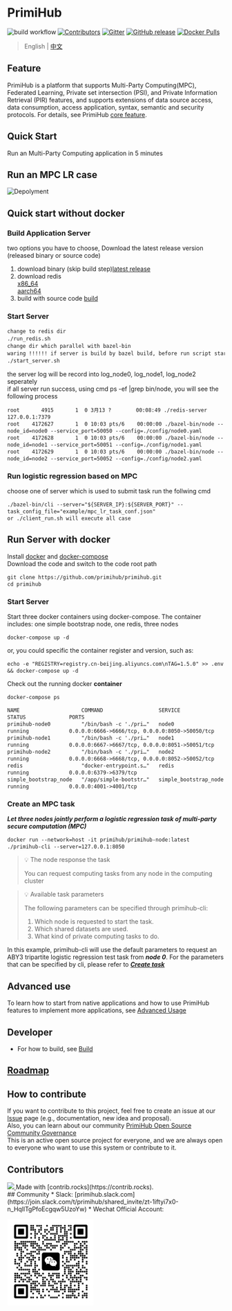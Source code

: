 # PrimiHub
![build workflow](https://github.com/primihub/primihub/actions/workflows/main.yml/badge.svg?branch=master)
[![Contributors](https://img.shields.io/github/contributors/primihub/primihub.svg)](https://github.com/linuxsuren/github-go/graphs/contributors)
[![Gitter](https://badges.gitter.im/primihub/community.svg)](https://gitter.im/primihub/community?utm_source=badge&utm_medium=badge&utm_campaign=pr-badge)
[![GitHub release](https://img.shields.io/github/release/primihub/primihub.svg?label=release)](https://github.com/linuxsuren/github-go/releases/latest)
[![Docker Pulls](https://img.shields.io/docker/pulls/primihub/primihub-node.svg)](https://hub.docker.com/r/primihub/primihub-node/tags)

> English | [中文](README_CN.md)

## Feature
PrimiHub is a platform that supports Multi-Party Computing(MPC), Federated Learning, Private set intersection (PSI), and Private Information Retrieval (PIR) features, and supports extensions of data source access, data consumption, access application, syntax, semantic and security protocols. For details, see PrimiHub [core feature](https://docs.primihub.com/docs/category/%E5%88%9B%E5%BB%BA%E4%BB%BB%E5%8A%A1).

## Quick Start
Run an Multi-Party Computing application in 5 minutes
## Run an MPC LR case
![Depolyment](doc/tutorial-depolyment.jpg)

## Quick start without docker
### Build Application Server
two options you have to choose, Download the latest release version (released binary or source code)<br/>
1) download binary (skip build step)[latest release](https://github.com/primihub/primihub/releases)<br/>
2) download redis<br/>
  [x86_64](https://primihub.oss-cn-beijing.aliyuncs.com/tools/redis_x86_64.tar.gz)<br/>
  [aarch64](https://primihub.oss-cn-beijing.aliyuncs.com/tools/redis_aarch64.tar.gz)<br/>
3) build with source code [build](https://docs.primihub.com/docs/advance-usage/start/build)<br/>

### Start Server
```bash
change to redis dir
./run_redis.sh
change dir which parallel with bazel-bin
waring !!!!!! if server is build by bazel build, before run script start_server.sh, comment the definition of PYTHONPATH
./start_server.sh
```
the server log will be record into log_node0, log_node1, log_node2 seperately<br/>
if all server run success, using cmd ps -ef |grep bin/node, you will see the following process<br/>
```shell
root       4915       1  0 3月13 ?        00:08:49 ./redis-server 127.0.0.1:7379
root    4172627       1  0 10:03 pts/6    00:00:00 ./bazel-bin/node --node_id=node0 --service_port=50050 --config=./config/node0.yaml
root    4172628       1  0 10:03 pts/6    00:00:00 ./bazel-bin/node --node_id=node1 --service_port=50051 --config=./config/node1.yaml
root    4172629       1  0 10:03 pts/6    00:00:00 ./bazel-bin/node --node_id=node2 --service_port=50052 --config=./config/node2.yaml
```
### Run logistic regression based on MPC
choose one of server which is used to submit task
run the follwing cmd
```shell
./bazel-bin/cli --server="${SERVER_IP}:${SERVER_PORT}" --task_config_file="example/mpc_lr_task_conf.json"
or ./client_run.sh will execute all case
```

## Run Server with docker

Install [docker](https://docs.docker.com/install/overview/) and [docker-compose](https://docs.docker.com/compose/install/)<br/>
Download the code and switch to the code root path<br/>
```shell
git clone https://github.com/primihub/primihub.git
cd primihub
```

### Start Server
Start three docker containers using docker-compose.
    The container includes: one simple bootstrap node, one redis, three nodes
```shell
docker-compose up -d
```
or, you could specific the container register and version, such as:
```shell
echo -e "REGISTRY=registry.cn-beijing.aliyuncs.com\nTAG=1.5.0" >> .env && docker-compose up -d
```
Check out the running docker **container**

```shell
docker-compose ps
```
```shell
NAME                    COMMAND                  SERVICE                 STATUS              PORTS
primihub-node0          "/bin/bash -c './pri…"   node0                   running             0.0.0.0:6666->6666/tcp, 0.0.0.0:8050->50050/tcp
primihub-node1          "/bin/bash -c './pri…"   node1                   running             0.0.0.0:6667->6667/tcp, 0.0.0.0:8051->50051/tcp
primihub-node2          "/bin/bash -c './pri…"   node2                   running             0.0.0.0:6668->6668/tcp, 0.0.0.0:8052->50052/tcp
redis                   "docker-entrypoint.s…"   redis                   running             0.0.0.0:6379->6379/tcp
simple_bootstrap_node   "/app/simple-bootstr…"   simple_bootstrap_node   running             0.0.0.0:4001->4001/tcp
```

### Create an MPC task

***Let three nodes jointly perform a logistic regression task of multi-party secure computation (MPC)***

```shell
docker run --network=host -it primihub/primihub-node:latest ./primihub-cli --server=127.0.0.1:8050
```

> 💡 The node response the task
>
> You can request computing tasks from any node in the computing cluster
>

> 💡 Available task parameters
>
> The following parameters can be specified through primihub-cli:
>  1. Which node is requested to start the task.
>  2. Which shared datasets are used.
>  3. What kind of private computing tasks to do.

In this example, primihub-cli will use the default parameters to request an ABY3 tripartite logistic regression test task from ***node 0***. For the parameters that can be specified by cli, please refer to ***[Create task](https://docs.primihub.com/docs/category/%E5%88%9B%E5%BB%BA%E4%BB%BB%E5%8A%A1)***

## Advanced use
To learn how to start from native applications and how to use PrimiHub features to implement more applications, see [Advanced Usage](https://docs.primihub.com/docs/developer-docs/core-concept/model/)

## Developer
* For how to build, see [Build](https://docs.primihub.com/docs/advance-usage/start/build)

## [Roadmap](https://docs.primihub.com/docs/developer-docs/roadmap/)


## How to contribute
If you want to contribute to this project, feel free to create an issue at our [Issue](https://github.com/primihub/primihub/issues) page (e.g., documentation, new idea and proposal).<br/>
Also, you can learn about our community [PrimiHub Open Source Community Governance](https://docs.primihub.com/docs/developer-docs/primihub-community)<br/>
This is an active open source project for everyone, and we are always open to everyone who want to use this system or contribute to it.<br/>
## Contributors
<a href="https://github.com/primihub/primihub/graphs/contributors">
  <img src="https://contrib.rocks/image?repo=primihub/primihub" />
</a>
Made with [contrib.rocks](https://contrib.rocks).<br/>
## Community
* Slack: [primihub.slack.com](https://join.slack.com/t/primihub/shared_invite/zt-1iftyi7x0-n_HqllTgPfoEcgqw5UzoYw)
* Wechat Official Account:

![wechat_helper](./doc/wechat.jpeg)

